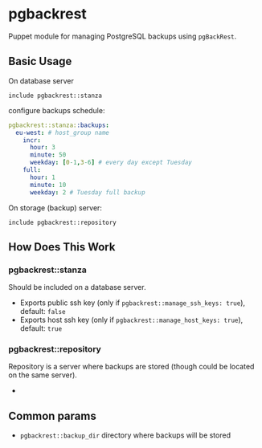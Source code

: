 # pgbackrest

Puppet module for managing PostgreSQL backups using `pgBackRest`.

## Basic Usage

On database server
```puppet
include pgbackrest::stanza
```
configure backups schedule:

```yaml
pgbackrest::stanza::backups:
  eu-west: # host_group name
    incr:
      hour: 3
      minute: 50
      weekday: [0-1,3-6] # every day except Tuesday
    full:
      hour: 1
      minute: 10
      weekday: 2 # Tuesday full backup
```

On storage (backup) server:

```puppet
include pgbackrest::repository
```

## How Does This Work

### pgbackrest::stanza

Should be included on a database server.

- Exports public ssh key (only if `pgbackrest::manage_ssh_keys: true`), default: `false`
- Exports host ssh key (only if `pgbackrest::manage_host_keys: true`), default: `true`

### pgbackrest::repository

Repository is a server where backups are stored (though could be located on the same server).

-

## Common params

- `pgbackrest::backup_dir` directory where backups will be stored

